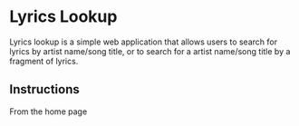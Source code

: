 # Lyrics Lookup

Lyrics lookup is a simple web application that allows users to search for lyrics by artist name/song title, or to search for a artist name/song title by a fragment of lyrics.

## Instructions

From the home page
